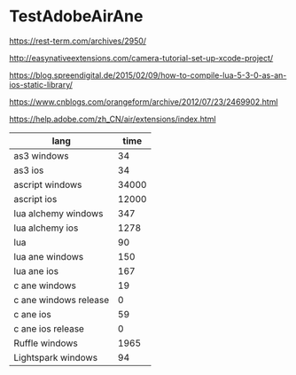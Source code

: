 # TestAdobeAirAne
https://rest-term.com/archives/2950/

http://easynativeextensions.com/camera-tutorial-set-up-xcode-project/

https://blog.spreendigital.de/2015/02/09/how-to-compile-lua-5-3-0-as-an-ios-static-library/

https://www.cnblogs.com/orangeform/archive/2012/07/23/2469902.html

https://help.adobe.com/zh_CN/air/extensions/index.html

|  lang   | time  |
|  ----  | ----  |
| as3 windows | 34 |
| as3 ios | 34 |
| ascript windows  | 34000 |
| ascript ios  | 12000 |
| lua alchemy windows  | 347 |
| lua alchemy ios  | 1278 |
| lua  | 90 |
| lua ane windows  | 150 |
| lua ane ios  | 167 |
| c ane windows  | 19 |
| c ane windows release  | 0 |
| c ane ios  | 59 |
| c ane ios release  | 0 |
| Ruffle windows  | 1965 |
| Lightspark windows  | 94 |
